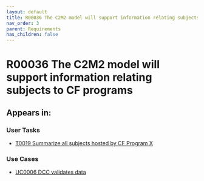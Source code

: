 ```yaml
---
layout: default
title: R00036 The C2M2 model will support information relating subjects to CF programs
nav_order: 3
parent: Requirements
has_children: false
---
```


# R00036 The C2M2 model will support information relating subjects to CF programs

## Appears in:


### User Tasks

-   [T0019 Summarize all subjects hosted by CF Program X](../user-tasks/t0019-summarize-all-subjects-hosted-by-cf-program-x.md)

### Use Cases

-   [UC0006 DCC validates data](../use-cases/uc0006-dcc-validates-data.md)
